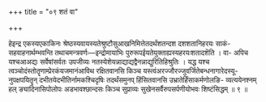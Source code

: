 +++
title = "०९ शतं वा"

+++

हेइन्द्र एकस्यएकाकिनः श्रेष्ठस्यवायस्यतेश्रुष्टौसुआखनिमित्तेतदर्थंशतन्दश दशशतानिहरयः साकं- सहवाहनार्थम्भवन्ति तथाचमन्त्रवर्णः—इन्द्रोमायाभिः पुरुरूपईयतेयुक्ताह्यस्यहरयःशतादशॆति । वा- अपिच यश्चआअद्यः सर्वेषांसर्वतः उपजीव्यः नतस्येशेयन्नाद्याद्यद्वैनन्नाद्युरितिहिश्रुतिः । यद्ध यश्च त्वञ्चोदंस्तोतॄणाम्प्रेरकंयजमानंआविथ रक्षितवानसि किञ्च यस्त्वंअरज्जौरज्जुवर्जितेबन्धनागारेदस्यू- नुपक्षपयितॄन् दभीतयेदभीतिर्नामकश्चिदृषिः तदर्थंसमुनप् हिंसितवानसि उभ्रातेर्हिंसाकर्मणोलङि- व्यत्ययेनश्नम् हल् ङ्यादिनासिपोलोपः अडभावश्छान्दसः किञ्च सुप्राव्यः सुखेनसर्वैरुपसर्पणीयोभवः शिष्टंसिद्धम् ॥ ९ ॥